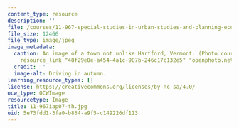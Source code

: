 ```yaml
---
content_type: resource
description: ''
file: /courses/11-967-special-studies-in-urban-studies-and-planning-economic-development-planning-skills-january-iap-2007/5e73fdd13fa0b834a9f5c149226df113_11-967iap07-th.jpg
file_size: 12466
file_type: image/jpeg
image_metadata:
  caption: An image of a town not unlike Hartford, Vermont. (Photo courtesy of {{%
    resource_link "48f29e0e-a454-4a1c-987b-246c17c132e5" "openphoto.net" %}}.)
  credit: ''
  image-alt: Driving in autumn.
learning_resource_types: []
license: https://creativecommons.org/licenses/by-nc-sa/4.0/
ocw_type: OCWImage
resourcetype: Image
title: 11-967iap07-th.jpg
uid: 5e73fdd1-3fa0-b834-a9f5-c149226df113
---
```

